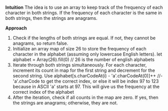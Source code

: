 **Intuition**
    The idea is to use an array to keep track of the frequency of each character in both strings. If the frequency of each character is the same in both strings, then the strings are anagrams.​

**Approach**
1. Check if the lengths of both strings are equal. If not, they cannot be anagrams, so return false.
2. Initialize an array map of size 26 to store the frequency of each character in the alphabet (assuming only lowercase English letters).
let alphabet = Array(26).fill(0) // 26 is the number of english alphabets
3. Iterate through both strings simultaneously. For each character, increment its count in map for the first string and decrement for the second string.
Use alphabet[s.charCodeAt(i) - 'a'.charCodeAt(0)]++ //- 'a'.charCode to get the correct index, or else it will be index 97 to 123 because in ASCII 'a' starts at 97. This will give us the frequency at the correct index of the alphabet
4. After the iteration, check if all counts in the map are zero. If yes, then the strings are anagrams; otherwise, they are not.
​
​
